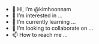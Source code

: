 - 👋 Hi, I’m @kimhoonnam
- 👀 I’m interested in ...
- 🌱 I’m currently learning ...
- 💞️ I’m looking to collaborate on ...
- 📫 How to reach me ...

<!---
kimhoonnam/kimhoonnam is a ✨ special ✨ repository because its `README.md` (this file) appears on your GitHub profile.
You can click the Preview link to take a look at your changes.
--->
